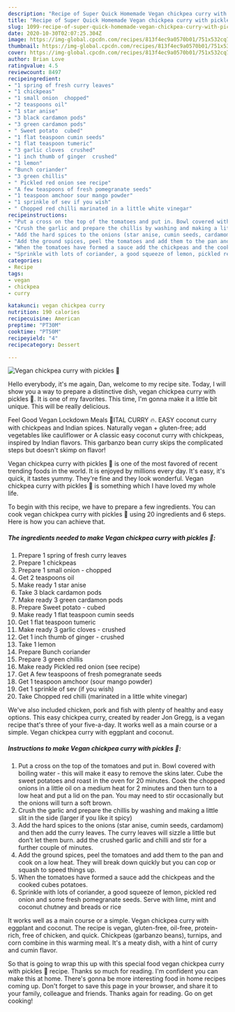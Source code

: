 ```yaml
---
description: "Recipe of Super Quick Homemade Vegan chickpea curry with pickles 🌱"
title: "Recipe of Super Quick Homemade Vegan chickpea curry with pickles 🌱"
slug: 1099-recipe-of-super-quick-homemade-vegan-chickpea-curry-with-pickles
date: 2020-10-30T02:07:25.304Z
image: https://img-global.cpcdn.com/recipes/813f4ec9a0570b01/751x532cq70/vegan-chickpea-curry-with-pickles-🌱-recipe-main-photo.jpg
thumbnail: https://img-global.cpcdn.com/recipes/813f4ec9a0570b01/751x532cq70/vegan-chickpea-curry-with-pickles-🌱-recipe-main-photo.jpg
cover: https://img-global.cpcdn.com/recipes/813f4ec9a0570b01/751x532cq70/vegan-chickpea-curry-with-pickles-🌱-recipe-main-photo.jpg
author: Brian Love
ratingvalue: 4.5
reviewcount: 8497
recipeingredient:
- "1 spring of fresh curry leaves"
- "1 chickpeas"
- "1 small onion  chopped"
- "2 teaspoons oil"
- "1 star anise"
- "3 black cardamon pods"
- "3 green cardamon pods"
- " Sweet potato  cubed"
- "1 flat teaspoon cumin seeds"
- "1 flat teaspoon tumeric"
- "3 garlic cloves  crushed"
- "1 inch thumb of ginger  crushed"
- "1 lemon"
- "Bunch coriander"
- "3 green chillis"
- " Pickled red onion see recipe"
- "A few teaspoons of fresh pomegranate seeds"
- "1 teaspoon amchoor sour mango powder"
- "1 sprinkle of sev if you wish"
- " Chopped red chilli marinated in a little white vinegar"
recipeinstructions:
- "Put a cross on the top of the tomatoes and put in. Bowl covered with boiling water - this will make it easy to remove the skins later. Cube the sweet potatoes and roast in the oven for 20 minutes. Cook the chopped onions in a little oil on a medium heat for 2 minutes and then turn to a low heat and put a lid on the pan. You may need to stir occasionally but the onions will turn a soft brown."
- "Crush the garlic and prepare the chillis by washing and making a little slit in the side (larger if you like it spicy)"
- "Add the hard spices to the onions (star anise, cumin seeds, cardamom) and then add the curry leaves. The curry leaves will sizzle a little but don’t let them burn. add the crushed garlic and chilli and stir for a further couple of minutes."
- "Add the ground spices, peel the tomatoes and add them to the pan and cook on a low heat. They will break down quickly but you can cop or squash to speed things up."
- "When the tomatoes have formed a sauce add the chickpeas and the cooked cubes potatoes."
- "Sprinkle with lots of coriander, a good squeeze of lemon, pickled red onion and some fresh pomegranate seeds. Serve with lime, mint and coconut chutney and breads or rice"
categories:
- Recipe
tags:
- vegan
- chickpea
- curry

katakunci: vegan chickpea curry 
nutrition: 190 calories
recipecuisine: American
preptime: "PT30M"
cooktime: "PT50M"
recipeyield: "4"
recipecategory: Dessert

---
```



![Vegan chickpea curry with pickles 🌱](https://img-global.cpcdn.com/recipes/813f4ec9a0570b01/751x532cq70/vegan-chickpea-curry-with-pickles-🌱-recipe-main-photo.jpg)

Hello everybody, it's me again, Dan, welcome to my recipe site. Today, I will show you a way to prepare a distinctive dish, vegan chickpea curry with pickles 🌱. It is one of my favorites. This time, I'm gonna make it a little bit unique. This will be really delicious.

Feel Good Vegan Lockdown Meals 🌱ITAL CURRY 🔥. EASY coconut curry with chickpeas and Indian spices. Naturally vegan + gluten-free; add vegetables like cauliflower or A classic easy coconut curry with chickpeas, inspired by Indian flavors. This garbanzo bean curry skips the complicated steps but doesn&#39;t skimp on flavor!

Vegan chickpea curry with pickles 🌱 is one of the most favored of recent trending foods in the world. It is enjoyed by millions every day. It's easy, it's quick, it tastes yummy. They're fine and they look wonderful. Vegan chickpea curry with pickles 🌱 is something which I have loved my whole life.


To begin with this recipe, we have to prepare a few ingredients. You can cook vegan chickpea curry with pickles 🌱 using 20 ingredients and 6 steps. Here is how you can achieve that.

<!--inarticleads1-->

##### The ingredients needed to make Vegan chickpea curry with pickles 🌱:

1. Prepare 1 spring of fresh curry leaves
1. Prepare 1 chickpeas
1. Prepare 1 small onion - chopped
1. Get 2 teaspoons oil
1. Make ready 1 star anise
1. Take 3 black cardamon pods
1. Make ready 3 green cardamon pods
1. Prepare  Sweet potato - cubed
1. Make ready 1 flat teaspoon cumin seeds
1. Get 1 flat teaspoon tumeric
1. Make ready 3 garlic cloves - crushed
1. Get 1 inch thumb of ginger - crushed
1. Take 1 lemon
1. Prepare Bunch coriander
1. Prepare 3 green chillis
1. Make ready  Pickled red onion (see recipe)
1. Get A few teaspoons of fresh pomegranate seeds
1. Get 1 teaspoon amchoor (sour mango powder)
1. Get 1 sprinkle of sev (if you wish)
1. Take  Chopped red chilli (marinated in a little white vinegar)


We&#39;ve also included chicken, pork and fish with plenty of healthy and easy options. This easy chickpea curry, created by reader Jon Gregg, is a vegan recipe that&#39;s three of your five-a-day. It works well as a main course or a simple. Vegan chickpea curry with eggplant and coconut. 

<!--inarticleads2-->

##### Instructions to make Vegan chickpea curry with pickles 🌱:

1. Put a cross on the top of the tomatoes and put in. Bowl covered with boiling water - this will make it easy to remove the skins later. Cube the sweet potatoes and roast in the oven for 20 minutes. Cook the chopped onions in a little oil on a medium heat for 2 minutes and then turn to a low heat and put a lid on the pan. You may need to stir occasionally but the onions will turn a soft brown.
1. Crush the garlic and prepare the chillis by washing and making a little slit in the side (larger if you like it spicy)
1. Add the hard spices to the onions (star anise, cumin seeds, cardamom) and then add the curry leaves. The curry leaves will sizzle a little but don’t let them burn. add the crushed garlic and chilli and stir for a further couple of minutes.
1. Add the ground spices, peel the tomatoes and add them to the pan and cook on a low heat. They will break down quickly but you can cop or squash to speed things up.
1. When the tomatoes have formed a sauce add the chickpeas and the cooked cubes potatoes.
1. Sprinkle with lots of coriander, a good squeeze of lemon, pickled red onion and some fresh pomegranate seeds. Serve with lime, mint and coconut chutney and breads or rice


It works well as a main course or a simple. Vegan chickpea curry with eggplant and coconut. The recipe is vegan, gluten-free, oil-free, protein-rich, free of chicken, and quick. Chickpeas (garbanzo beans), turnips, and corn combine in this warming meal. It&#39;s a meaty dish, with a hint of curry and cumin flavor. 

So that is going to wrap this up with this special food vegan chickpea curry with pickles 🌱 recipe. Thanks so much for reading. I'm confident you can make this at home. There's gonna be more interesting food in home recipes coming up. Don't forget to save this page in your browser, and share it to your family, colleague and friends. Thanks again for reading. Go on get cooking!
